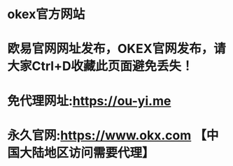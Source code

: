 # okex官方网站

# 欧易官网网址发布，OKEX官网发布，请大家Ctrl+D收藏此页面避免丢失！

# 免代理网址:https://ou-yi.me

# 永久官网:https://www.okx.com 【中国大陆地区访问需要代理】
